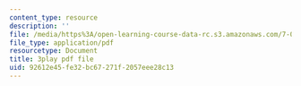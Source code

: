 ```yaml
---
content_type: resource
description: ''
file: /media/https%3A/open-learning-course-data-rc.s3.amazonaws.com/7-01sc-fundamentals-of-biology-fall-2011/92612e45fe32bc67271f2057eee28c13_htYyCEdc8B4.pdf
file_type: application/pdf
resourcetype: Document
title: 3play pdf file
uid: 92612e45-fe32-bc67-271f-2057eee28c13
---
```

